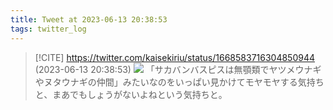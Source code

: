 ```yaml
---
title: Tweet at 2023-06-13 20:38:53
tags: twitter_log
---
```


> [!CITE] https://twitter.com/kaisekiriu/status/1668583716304850944 (2023-06-13 20:38:53)
> ![](https://twitter.com/kaisekiriu/status/1668583716304850944)
> 「サカバンバスピスは無顎類でヤツメウナギやヌタウナギの仲間」みたいなのをいっぱい見かけてモヤモヤする気持ちと、まあでもしょうがないよねという気持ちと。
